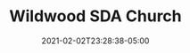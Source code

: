 ---
title: "Wildwood SDA Church"
date: 2021-02-02T23:28:38-05:00
draft: false
link: "https://wildwoodsdachurch.com/"
categories:
- "WordPress"
- "Linux"
- "NGINX"
- "MariaDB"
---